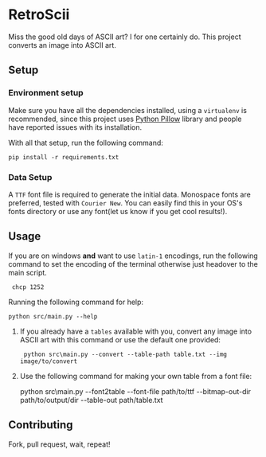 # RetroScii

Miss the good old days of ASCII art? I for one certainly do. This project converts an image into ASCII art.

## Setup

### Environment setup
Make sure you have all the dependencies installed, using a `virtualenv` is recommended, since this project uses [Python Pillow](https://python-pillow.org/)
library and people have reported issues with its installation.

With all that setup, run the following command:

    pip install -r requirements.txt
    
### Data Setup

A `TTF` font file is required to generate the initial data. Monospace fonts are preferred, tested with `Courier New`.
You can easily find this in your OS's fonts directory or use any font(let us know if you get cool results!).

## Usage

If you are on windows **and** want to use `latin-1` encodings, run the following command to set the encoding of the terminal otherwise just headover to the main script.

     chcp 1252

Running the following command for help:

    python src/main.py --help
 
1. If you already have a `tables` available with you, convert any image into ASCII art with this command or use the default one provided:

        python src\main.py --convert --table-path table.txt --img image/to/convert


2. Use the following command for making your own table from a font file:

    python src\main.py --font2table --font-file path/to/ttf --bitmap-out-dir path/to/output/dir --table-out path/table.txt

## Contributing

Fork, pull request, wait, repeat!
